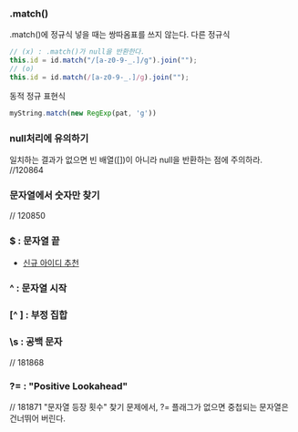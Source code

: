 ### .match()
.match()에 정규식 넣을 때는 쌍따옴표를 쓰지 않는다.
다른 정규식 
```javascript
// (x) : .match()가 null을 반환한다.
this.id = id.match("/[a-z0-9-_.]/g").join("");
// (o)
this.id = id.match(/[a-z0-9-_.]/g).join("");
```

동적 정규 표현식
```javascript
myString.match(new RegExp(pat, 'g'))
```


### null처리에 유의하기
일치하는 결과가 없으면 빈 배열([])이 아니라 null을 반환하는 점에 주의하라.
//120864

### 문자열에서 숫자만 찾기
// 120850

### $ : 문자열 끝
  - [신규 아이디 추천](https://github.com/TPA-ThreeProblemsAday/TPA_CHB/blob/main/hyobin/javascript/regex/2021_KAKAO_BLIND_RECRUIT_LV1.js)


### ^ : 문자열 시작

### [^ ] : 부정 집합

### \s : 공백 문자
// 181868

### ?= : "Positive Lookahead"
// 181871
"문자열 등장 횟수" 찾기 문제에서, ?= 플래그가 없으면 중첩되는 문자열은 건너뛰어 버린다.
